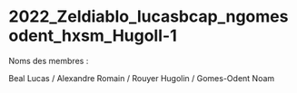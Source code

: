 # 2022_Zeldiablo_lucasbcap_ngomesodent_hxsm_Hugoll-1

Noms des membres :

Beal Lucas / Alexandre Romain / Rouyer Hugolin / Gomes-Odent Noam
